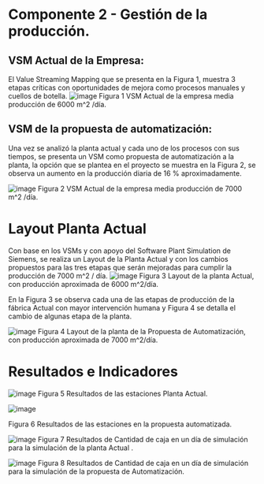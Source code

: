 # Componente 2 - Gestión de la producción.
## VSM Actual de la Empresa:

El Value Streaming Mapping que se presenta en la Figura 1, muestra 3 etapas críticas con oportunidades de mejora como procesos manuales y cuellos de botella.
![image](https://github.com/EdoCuadros/APM-ProyectoIntegrador/assets/70650382/31668ba6-a5be-4ba4-9dc5-94f112a7e315)
Figura 1 VSM Actual de la empresa media producción de 6000 m^2 /día.



## VSM de la propuesta de automatización:
Una vez se analizó la planta actual y cada uno de los procesos con sus tiempos, se presenta un VSM como propuesta de automatización a la planta, la opción que se plantea en el proyecto se muestra en la Figura 2, se observa un aumento en la producción diaria de 16 % aproximadamente.

![image](https://github.com/EdoCuadros/APM-ProyectoIntegrador/assets/70650382/9284d446-8d4e-411b-a609-d0c491b2826a)
Figura 2 VSM Actual de la empresa media producción de 7000 m^2 /día.

 # Layout Planta Actual

Con base en los VSMs y con apoyo del Software Plant Simulation de Siemens, se realiza un Layout de la Planta Actual y con los cambios propuestos para las tres etapas que serán mejoradas para cumplir la producción de 7000 m^2 / día.
![image](https://github.com/EdoCuadros/APM-ProyectoIntegrador/assets/70650382/64098131-cbe4-4c50-aa2e-ff71bb8d0074)
Figura 3 Layout de la planta Actual, con producción aproximada de 6000 m^2/día.

En la Figura 3  se observa cada una de las etapas de producción de la fábrica  Actual con mayor intervención  humana y  Figura 4 se detalla el cambio de algunas etapa de la planta.

![image](https://github.com/EdoCuadros/APM-ProyectoIntegrador/assets/70650382/0b34675b-5f33-4ae9-b448-0464ae62f2c0)
Figura 4 Layout de la planta de la Propuesta de Automatización, con producción aproximada de 7000 m^2/día.

# Resultados e Indicadores

![image](https://github.com/EdoCuadros/APM-ProyectoIntegrador/assets/70650382/b5413e73-c9ce-4bbd-a7b8-4918c129c121)
Figura 5 Resultados de las estaciones Planta Actual.

![image](https://github.com/EdoCuadros/APM-ProyectoIntegrador/assets/70650382/2631e494-77ef-463a-a596-9f3bdd99ae16)

Figura 6 Resultados de las estaciones en la propuesta automatizada.


![image](https://github.com/EdoCuadros/APM-ProyectoIntegrador/assets/70650382/5bfa5498-3d49-456d-9234-5c5d1a408b88)
Figura 7 Resultados de Cantidad de caja en un día de simulación para la simulación de la planta Actual .

 ![image](https://github.com/EdoCuadros/APM-ProyectoIntegrador/assets/70650382/de3f80e2-5ab2-4d5a-9031-2a073837adec)
Figura 8 Resultados de Cantidad de caja en un día de simulación para la simulación de la propuesta de Automatización.





